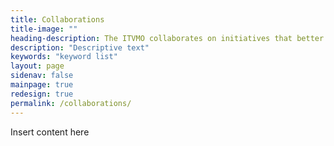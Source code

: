```yaml
---
title: Collaborations
title-image: ""
heading-description: The ITVMO collaborates on initiatives that better the experience of buying technology.
description: "Descriptive text"
keywords: "keyword list"
layout: page
sidenav: false
mainpage: true
redesign: true
permalink: /collaborations/
---
```

  <section id="main-page-content" class="usa-graphic-list margin-bottom-4 grid-container padding-0">
    <div class="grid-container grid-container margin-0 padding-0">
            <p>Insert content here</p>
    </div>
  </section>
